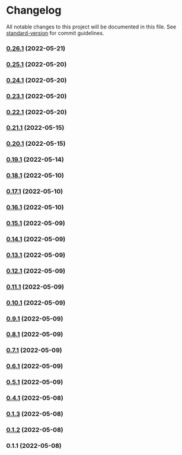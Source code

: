 # Changelog

All notable changes to this project will be documented in this file. See [standard-version](https://github.com/conventional-changelog/standard-version) for commit guidelines.

### [0.26.1](https://github.com/ekrata/svelte-common/compare/v0.26.0...v0.26.1) (2022-05-21)

### [0.25.1](https://github.com/ekrata/svelte-common/compare/v0.25.0...v0.25.1) (2022-05-20)

### [0.24.1](https://github.com/ekrata/svelte-common/compare/v0.24.0...v0.24.1) (2022-05-20)

### [0.23.1](https://github.com/ekrata/svelte-common/compare/v0.23.0...v0.23.1) (2022-05-20)

### [0.22.1](https://github.com/ekrata/svelte-common/compare/v0.22.0...v0.22.1) (2022-05-20)

### [0.21.1](https://github.com/ekrata/svelte-common/compare/v0.21.0...v0.21.1) (2022-05-15)

### [0.20.1](https://github.com/ekrata/svelte-common/compare/v0.20.0...v0.20.1) (2022-05-15)

### [0.19.1](https://github.com/ekrata/svelte-common/compare/v0.19.0...v0.19.1) (2022-05-14)

### [0.18.1](https://github.com/ekrata/svelte-common/compare/v0.18.0...v0.18.1) (2022-05-10)

### [0.17.1](https://github.com/ekrata/svelte-common/compare/v0.17.0...v0.17.1) (2022-05-10)

### [0.16.1](https://github.com/ekrata/svelte-common/compare/v0.16.0...v0.16.1) (2022-05-10)

### [0.15.1](https://github.com/ekrata/svelte-common/compare/v0.15.0...v0.15.1) (2022-05-09)

### [0.14.1](https://github.com/ekrata/svelte-common/compare/v0.14.0...v0.14.1) (2022-05-09)

### [0.13.1](https://github.com/ekrata/svelte-common/compare/v0.13.0...v0.13.1) (2022-05-09)

### [0.12.1](https://github.com/ekrata/svelte-common/compare/v0.12.0...v0.12.1) (2022-05-09)

### [0.11.1](https://github.com/ekrata/svelte-common/compare/v0.11.0...v0.11.1) (2022-05-09)

### [0.10.1](https://github.com/ekrata/svelte-common/compare/v0.10.0...v0.10.1) (2022-05-09)

### [0.9.1](https://github.com/ekrata/svelte-common/compare/v0.9.0...v0.9.1) (2022-05-09)

### [0.8.1](https://github.com/ekrata/svelte-common/compare/v0.8.0...v0.8.1) (2022-05-09)

### [0.7.1](https://github.com/ekrata/svelte-common/compare/v0.7.0...v0.7.1) (2022-05-09)

### [0.6.1](https://github.com/ekrata/svelte-common/compare/v0.6.0...v0.6.1) (2022-05-09)

### [0.5.1](https://github.com/ekrata/svelte-common/compare/v0.5.0...v0.5.1) (2022-05-09)

### [0.4.1](https://github.com/ekrata/svelte-common/compare/v0.4.0...v0.4.1) (2022-05-08)

### [0.1.3](https://github.com/ekrata/svelte-common/compare/v0.1.2...v0.1.3) (2022-05-08)

### [0.1.2](https://github.com/ekrata/svelte-common/compare/v0.1.1...v0.1.2) (2022-05-08)

### 0.1.1 (2022-05-08)
